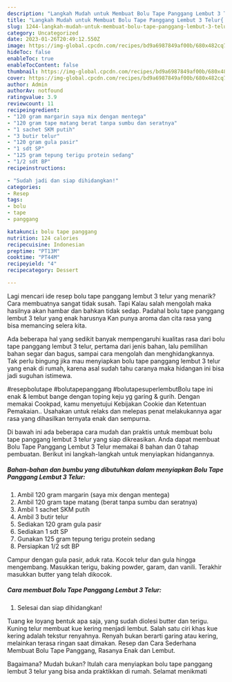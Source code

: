 ```yaml
---
description: "Langkah Mudah untuk Membuat Bolu Tape Panggang Lembut 3 Telur{ yang Enak,  Menu Buat lebaran"
title: "Langkah Mudah untuk Membuat Bolu Tape Panggang Lembut 3 Telur{ yang Enak,  Menu Buat lebaran"
slug: 1244-langkah-mudah-untuk-membuat-bolu-tape-panggang-lembut-3-telur-yang-enak-menu-buat-lebaran
category: Uncategorized
date: 2023-01-26T20:49:12.550Z
image: https://img-global.cpcdn.com/recipes/bd9a6987849af00b/680x482cq70/bolu-tape-panggang-lembut-3-telur-foto-resep-utama.jpg
hideToc: false
enableToc: true
enableTocContent: false
thumbnail: https://img-global.cpcdn.com/recipes/bd9a6987849af00b/680x482cq70/bolu-tape-panggang-lembut-3-telur-foto-resep-utama.jpg
cover: https://img-global.cpcdn.com/recipes/bd9a6987849af00b/680x482cq70/bolu-tape-panggang-lembut-3-telur-foto-resep-utama.jpg
author: Admin
authorAv: notfound
ratingvalue: 3.9
reviewcount: 11
recipeingredient:
- "120 gram margarin saya mix dengan mentega"
- "120 gram tape matang berat tanpa sumbu dan seratnya"
- "1 sachet SKM putih"
- "3 butir telur"
- "120 gram gula pasir"
- "1 sdt SP"
- "125 gram tepung terigu protein sedang"
- "1/2 sdt BP"
recipeinstructions:

- "Sudah jadi dan siap dihidangkan!"
categories:
- Resep
tags:
- bolu
- tape
- panggang

katakunci: bolu tape panggang 
nutrition: 124 calories
recipecuisine: Indonesian
preptime: "PT13M"
cooktime: "PT44M"
recipeyield: "4"
recipecategory: Dessert

---
```



Lagi mencari ide resep bolu tape panggang lembut 3 telur yang menarik? Cara membuatnya sangat tidak susah. Tapi Kalau salah mengolah maka hasilnya akan hambar dan bahkan tidak sedap. Padahal bolu tape panggang lembut 3 telur yang enak harusnya Kan punya aroma dan cita rasa yang bisa memancing selera kita.


Ada beberapa hal yang sedikit banyak mempengaruhi kualitas rasa dari bolu tape panggang lembut 3 telur, pertama dari jenis bahan, lalu pemilihan bahan segar dan bagus, sampai cara mengolah dan menghidangkannya. Tak perlu bingung jika mau menyiapkan bolu tape panggang lembut 3 telur yang enak di rumah, karena asal sudah tahu caranya maka hidangan ini bisa jadi suguhan istimewa.

#resepbolutape #bolutapepanggang #bolutapesuperlembutBolu tape ini enak &amp; lembut bange dengan toping keju yg garing &amp; gurih. Dengan memakai Cookpad, kamu menyetujui Kebijakan Cookie dan Ketentuan Pemakaian.. Usahakan untuk relaks dan melepas penat melakukannya agar rasa yang dihasilkan ternyata enak dan sempurna.


Di bawah ini ada beberapa cara mudah dan praktis untuk membuat bolu tape panggang lembut 3 telur yang siap dikreasikan. Anda dapat membuat Bolu Tape Panggang Lembut 3 Telur memakai 8 bahan dan 0 tahap pembuatan. Berikut ini langkah-langkah untuk menyiapkan hidangannya.

<!--inarticleads1-->

##### Bahan-bahan dan bumbu yang dibutuhkan dalam menyiapkan Bolu Tape Panggang Lembut 3 Telur:

1. Ambil 120 gram margarin (saya mix dengan mentega)
1. Ambil 120 gram tape matang (berat tanpa sumbu dan seratnya)
1. Ambil 1 sachet SKM putih
1. Ambil 3 butir telur
1. Sediakan 120 gram gula pasir
1. Sediakan 1 sdt SP
1. Gunakan 125 gram tepung terigu protein sedang
1. Persiapkan 1/2 sdt BP


Campur dengan gula pasir, aduk rata. Kocok telur dan gula hingga mengembang. Masukkan terigu, baking powder, garam, dan vanili. Terakhir masukkan butter yang telah dikocok. 

<!--inarticleads2-->

##### Cara membuat Bolu Tape Panggang Lembut 3 Telur:


1. Selesai dan siap dihidangkan!

Tuang ke loyang bentuk apa saja, yang sudah diolesi butter dan terigu. Kuning telur membuat kue kering menjadi lembut. Salah satu ciri khas kue kering adalah tekstur renyahnya. Renyah bukan berarti garing atau kering, melainkan terasa ringan saat dimakan. Resep dan Cara Sederhana Membuat Bolu Tape Panggang, Rasanya Enak dan Lembut. 

Bagaimana? Mudah bukan? Itulah cara menyiapkan bolu tape panggang lembut 3 telur yang bisa anda praktikkan di rumah. Selamat menikmati
